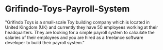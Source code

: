 # Grifindo-Toys-Payroll-System
"Grifindo Toys is a small-scale Toy building company which is located in United Kingdom (UK) and currently they have 50 employees working at their headquarters. They are looking for a simple payroll system to calculate the salaries of their employees and you are hired as a freelance software developer to build their payroll system."
